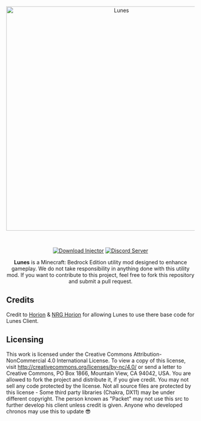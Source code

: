 <div align="center">
  <br />
    <p>
      <a href="https://www.lunesclient.ml"><img src="https://github.com/ProjectLunes/Client/blob/master/banner.png" width="600" alt="Lunes" /></a>
    </p>
  <br />
  <p>
    <a href="https://github.com/ProjectLunes/Releases"><img src="https://img.shields.io/static/v1?label=download&message=latest&color=12c970&logo=docusign&logoColor=white" alt="Download Injector" /></a>
    <a href="https://discord.gg/lunes"><img src="https://img.shields.io/discord/732833913705201736?color=5865F2&logo=discord&logoColor=white" alt="Discord Server" /></a>
    
  <p>
    <b>Lunes</b> is a Minecraft: Bedrock Edition utility mod designed to enhance gameplay. We do not take responsibility in anything done with this utility mod.
If you want to contribute to this project, feel free to fork this repository and submit a pull request.
  </p>
</div>

## Credits
Credit to [Horion](https://github.com/horionclient/Horion) & [NRG Horion](https://github.com/NRGJobro/Horion-Open-SRC) for allowing Lunes to use there base code for Lunes Client. 


## Licensing
This work is licensed under the Creative Commons Attribution-NonCommercial 4.0 International License. To view a copy of this license, visit http://creativecommons.org/licenses/by-nc/4.0/ or send a letter to Creative Commons, PO Box 1866, Mountain View, CA 94042, USA.
You are allowed to fork the project and distribute it, if you give credit. You may not sell any code protected by the license.
Not all source files are protected by this license - Some third party libraries (Chakra, DX11) may be under different copyright. The person known as "Packet" may not use this src to further develop his client unless credit is given. Anyone who developed chronos may use this to update 😎
